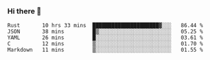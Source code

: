 ### Hi there 👋

<!--
**WShiBin/WShiBin** is a ✨ _special_ ✨ repository because its `README.md` (this file) appears on your GitHub profile.

Here are some ideas to get you started:

- 🔭 I’m currently working on ...
- 🌱 I’m currently learning ...
- 👯 I’m looking to collaborate on ...
- 🤔 I’m looking for help with ...
- 💬 Ask me about ...
- 📫 How to reach me: ...
- 😄 Pronouns: ...
- ⚡ Fun fact: ...
-->

<!--START_SECTION:waka-->
```text
Rust       10 hrs 33 mins  █████████████████████▓░░░   86.44 % 
JSON       38 mins         █▒░░░░░░░░░░░░░░░░░░░░░░░   05.25 % 
YAML       26 mins         █░░░░░░░░░░░░░░░░░░░░░░░░   03.61 % 
C          12 mins         ▒░░░░░░░░░░░░░░░░░░░░░░░░   01.70 % 
Markdown   11 mins         ▒░░░░░░░░░░░░░░░░░░░░░░░░   01.55 % 
```
<!--END_SECTION:waka-->
